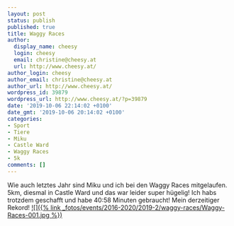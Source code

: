 ```yaml
---
layout: post
status: publish
published: true
title: Waggy Races
author:
  display_name: cheesy
  login: cheesy
  email: christine@cheesy.at
  url: http://www.cheesy.at/
author_login: cheesy
author_email: christine@cheesy.at
author_url: http://www.cheesy.at/
wordpress_id: 39879
wordpress_url: http://www.cheesy.at/?p=39879
date: '2019-10-06 22:14:02 +0100'
date_gmt: '2019-10-06 20:14:02 +0100'
categories:
- Sport
- Tiere
- Miku
- Castle Ward
- Waggy Races
- 5k
comments: []
---
```

Wie auch letztes Jahr sind Miku und ich bei den Waggy Races mitgelaufen. 5km, diesmal in Castle Ward und das war leider super hügelig! Ich habs trotzdem geschafft und habe 40:58 Minuten gebraucht! Mein derzeitiger Rekord!
[![]({% link _fotos/events/2016-2020/2019-2/waggy-races/Waggy-Races-001.jpg %})](http://www.cheesy.at/fotos/events/waggy-races/)
